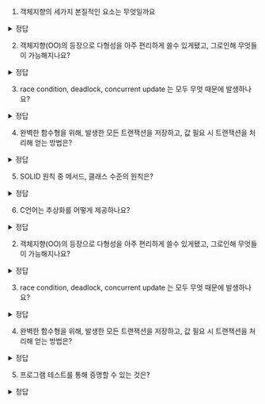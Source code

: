 1. 객체지향의 세가지 본질적인 요소는 무엇일까요
<details>
<summary> 정답 </summary>
 다형성, 캡슐화, 상속
</details>

2. 객체지향(OO)의 등장으로 다형성을 아주 편리하게 쓸수 있게됐고, 그로인해 무엇들이 가능해지나요?
<details>
<summary> 정답 </summary>
  플러그인 아키텍처 적용
  의존역전
  모듈 독립
</details>

3. race condition, deadlock, concurrent update 는 모두 무엇 때문에 발생하나요?
<details>
<summary> 정답 </summary>
  가변 변수
</details>

4. 완벽한 함수형을 위해, 발생한 모든 트랜잭션을 저장하고, 값 필요 시 트랜잭션을 처리해 얻는 방법은?
<details>
<summary> 정답 </summary>
  이벤트 소싱
</details>

5. SOLID 원칙 중 메서드, 클래스 수준의 원칙은?
<details>
<summary> 정답 </summary>
  단일 책임 원칙, 개방 폐쇄 원칙
</details>

6. C언어는 추상화를 어떻게 제공하나요?
<details>
<summary> 정답 </summary>
 *.h 의 선언부, *.c 의 구현부로 나뉘고, header 는 멤버변수를 이름조차 알 수 없다
</details>

2. 객체지향(OO)의 등장으로 다형성을 아주 편리하게 쓸수 있게됐고, 그로인해 무엇들이 가능해지나요?
<details>
<summary> 정답 </summary>
  플러그인 아키텍처 적용
  의존역전
  모듈 독립
</details>

3. race condition, deadlock, concurrent update 는 모두 무엇 때문에 발생하나요?
<details>
<summary> 정답 </summary>
  가변 변수
</details>

4. 완벽한 함수형을 위해, 발생한 모든 트랜잭션을 저장하고, 값 필요 시 트랜잭션을 처리해 얻는 방법은?
<details>
<summary> 정답 </summary>
  이벤트 소싱
</details>

5. 프로그램 테스트를 통해 증명할 수 있는 것은?
<details>
<summary> 정답 </summary>
  프로그램에 뭔가 하자가 있을 때 프로그램이 잘못되었음을 증명한다. <br/>
  프로그램이 문제없음을 증명하진 못한다.  
</details>

